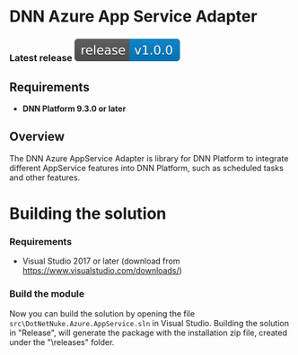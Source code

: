 # DNN Azure App Service Adapter
### Latest release [![Latest release](docs/images/BadgeRelease.svg)](https://github.com/intelequia/dnn.azureappservice/releases)


<a name="requirements"></a>
## Requirements
* **DNN Platform 9.3.0 or later**

<a name="overview"></a>
## Overview
The DNN Azure AppService Adapter is library for DNN Platform to integrate different AppService features into DNN Platform, such as scheduled tasks and other features. 

<a name="building"></a>
# Building the solution
### Requirements
* Visual Studio 2017 or later (download from https://www.visualstudio.com/downloads/)

### Build the module
Now you can build the solution by opening the file `src\DotNetNuke.Azure.AppService.sln` in Visual Studio. Building the solution in "Release", will generate the package with the installation zip file, created under the "\releases" folder.
